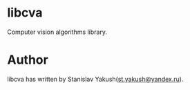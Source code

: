 # libcva
Computer vision algorithms library.

# Author
libcva has written by Stanislav Yakush(st.yakush@yandex.ru).
